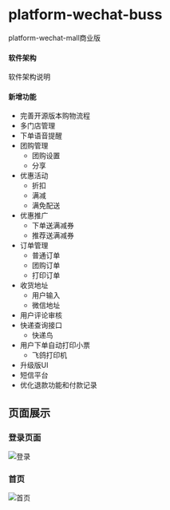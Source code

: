 # platform-wechat-buss

platform-wechat-mall商业版


#### 软件架构
软件架构说明


#### 新增功能
* 完善开源版本购物流程
* 多门店管理
* 下单语音提醒
* 团购管理
    * 团购设置
    * 分享
* 优惠活动
    * 折扣
    * 满减
    * 满免配送
* 优惠推广
    * 下单送满减券
    * 推荐送满减券
* 订单管理
    * 普通订单
    * 团购订单
    * 打印订单
* 收货地址
    * 用户输入
    * 微信地址
* 用户评论审核
* 快递查询接口
    * 快递鸟
* 用户下单自动打印小票
    * 飞鸽打印机
* 升级版UI
* 短信平台
* 优化退款功能和付款记录

## 页面展示
### 登录页面
![](https://platform-wxmall.oss-cn-beijing.aliyuncs.com/upload/pwm/login.png "登录")
### 首页
![](https://platform-wxmall.oss-cn-beijing.aliyuncs.com/upload/pwm/index.png "首页")
